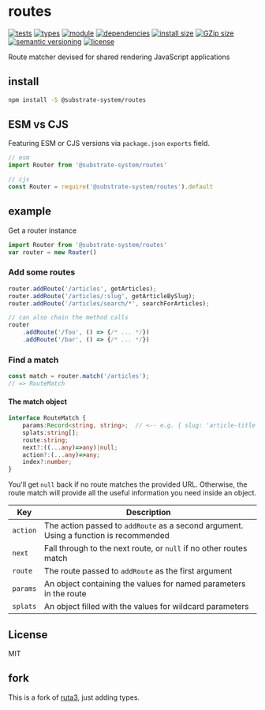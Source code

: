 # routes
[![tests](https://img.shields.io/github/actions/workflow/status/substrate-system/routes/nodejs.yml?style=flat-square)](https://github.com/substrate-system/routes/actions/workflows/nodejs.yml)
[![types](https://img.shields.io/npm/types/@substrate-system/routes?style=flat-square)](README.md)
[![module](https://img.shields.io/badge/module-ESM%2FCJS-blue?style=flat-square)](README.md)
[![dependencies](https://img.shields.io/badge/dependencies-zero-brightgreen.svg?style=flat-square)](package.json)
[![install size](https://flat.badgen.net/packagephobia/install/@substrate-system/routes?cache-control=no-cache)](https://packagephobia.com/result?p=@@substrate-system/routes/keys)
[![GZip size](https://flat.badgen.net/bundlephobia/minzip/@substrate-system/routes)](https://bundlephobia.com/package/@substrate-system/routes)
[![semantic versioning](https://img.shields.io/badge/semver-2.0.0-brightgreen?logo=semver&style=flat-square)](https://semver.org/)
[![license](https://img.shields.io/badge/license-Polyform_Non_Commercial-26bc71?style=flat-square)](LICENSE)


Route matcher devised for shared rendering JavaScript applications

## install
```sh
npm install -S @substrate-system/routes
```

## ESM vs CJS
Featuring ESM or CJS versions via `package.json` `exports` field.

```js
// esm
import Router from '@substrate-system/routes'
```

```js
// cjs
const Router = require('@substrate-system/routes').default
```

## example
Get a router instance

```js
import Router from '@substrate-system/routes'
var router = new Router()
```

### Add some routes
```js
router.addRoute('/articles', getArticles);
router.addRoute('/articles/:slug', getArticleBySlug);
router.addRoute('/articles/search/*', searchForArticles);

// can also chain the method calls
router
    .addRoute('/foo', () => {/* ... */})
    .addRoute('/bar', () => {/* ... */})
```

### Find a match

```js
const match = router.match('/articles');
// => RouteMatch
```

#### The match object
```ts
interface RouteMatch {
    params:Record<string, string>;  // <-- e.g. { slug: 'article-title' }
    splats:string[];
    route:string;
    next?:((...any)=>any)|null;
    action?:(...any)=>any;
    index?:number;
}
```

You'll get `null` back if no route matches the provided URL. Otherwise, the
route match will provide all the useful information you need inside an object.

Key               | Description
------------------|---------------------------------------------------------------------------------------
`action`          | The action passed to `addRoute` as a second argument. Using a function is recommended
`next`            | Fall through to the next route, or `null` if no other routes match
`route`           | The route passed to `addRoute` as the first argument
`params`          | An object containing the values for named parameters in the route
`splats`          | An object filled with the values for wildcard parameters

## License

MIT

## fork
This is a fork of [ruta3](https://www.npmjs.com/package/ruta3), just adding types.
